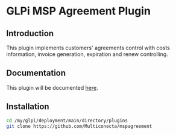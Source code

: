 # GLPi MSP Agreement Plugin

## Introduction

This plugin implements customers' agreements control with costs
information, invoice generation, expiration and renew controlling.

## Documentation

This plugin will be documented [here](https://github.com/Multiconecta/mspagreement/wiki).

## Installation

```sh
cd /my/glpi/deployment/main/directory/plugins
git clone https://github.com/Multiconecta/mspagreement
```
